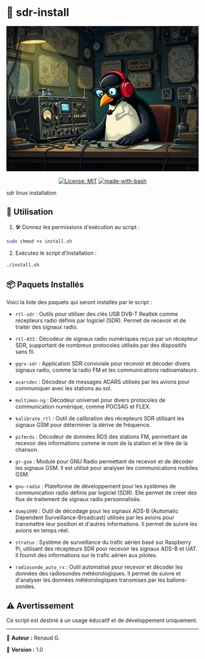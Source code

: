 # 📡 sdr-install

<p align="center">
  <img src="ham-tux.jpg" alt="Ham Tux logo" width="600"/>
</p>

<p align="center">
  <a href="https://github.com/renaudgweb/server-install/blob/main/LICENSE"><img src="https://img.shields.io/badge/License-MIT-blue.svg" alt="License: MIT"></a>
  <a href="https://www.gnu.org/software/bash/"><img src="https://img.shields.io/badge/Made%20with-Bash-1f425f.svg" alt="made-with-bash"></a>
</p>

sdr linux installation

## 🚀 Utilisation

1. 🛠️ Donnez les permissions d'exécution au script :

```bash
sudo chmod +x install.sh
```

2. Exécutez le script d'installation :

```bash
./install.sh
```

## 📦 Paquets Installés

Voici la liste des paquets qui seront installés par le script :

- `rtl-sdr` : Outils pour utiliser des clés USB DVB-T Realtek comme récepteurs radio définis par logiciel (SDR). Permet de recevoir et de traiter des signaux radio.

- `rtl-433` : Décodeur de signaux radio numériques reçus par un récepteur SDR, supportant de nombreux protocoles utilisés par des dispositifs sans fil.

- `gqrx-sdr` : Application SDR conviviale pour recevoir et décoder divers signaux radio, comme la radio FM et les communications radioamateurs.

- `acarsdec` : Décodeur de messages ACARS utilisés par les avions pour communiquer avec les stations au sol.

- `multimon-ng` : Décodeur universel pour divers protocoles de communication numérique, comme POCSAG et FLEX.

- `kalibrate_rtl` : Outil de calibration des récepteurs SDR utilisant les signaux GSM pour déterminer la dérive de fréquence.

- `pifmrds` : Décodeur de données RDS des stations FM, permettant de recevoir des informations comme le nom de la station et le titre de la chanson.

- `gr-gsm` : Module pour GNU Radio permettant de recevoir et de décoder les signaux GSM. Il est utilisé pour analyser les communications mobiles GSM.

- `gnu-radio` : Plateforme de développement pour les systèmes de communication radio définis par logiciel (SDR). Elle permet de créer des flux de traitement de signaux radio personnalisés.

- `dump1090` : Outil de décodage pour les signaux ADS-B (Automatic Dependent Surveillance-Broadcast) utilisés par les avions pour transmettre leur position et d'autres informations. Il permet de suivre les avions en temps réel.

- `stratux` : Système de surveillance du trafic aérien basé sur Raspberry Pi, utilisant des récepteurs SDR pour recevoir les signaux ADS-B et UAT. Il fournit des informations sur le trafic aérien aux pilotes.

- `radiosonde_auto_rx` : Outil automatisé pour recevoir et décoder les données des radiosondes météorologiques. Il permet de suivre et d'analyser les données météorologiques transmises par les ballons-sondes.

## ⚠️ Avertissement

Ce script est destiné à un usage éducatif et de développement uniquement.

---

👤 **Auteur :** Renaud G.

📌 **Version :** 1.0
